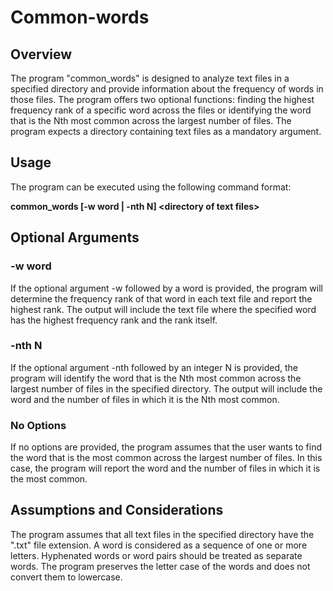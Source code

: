 # Common-words
## Overview
The program "common_words" is designed to analyze text files in a specified directory and provide information about the frequency of words in those files. The program offers two optional functions: finding the highest frequency rank of a specific word across the files or identifying the word that is the Nth most common across the largest number of files. The program expects a directory containing text files as a mandatory argument.

## Usage
The program can be executed using the following command format:

 **common_words [-w word | -nth N] \<directory of text files\>**


## Optional Arguments
### -w word
If the optional argument -w followed by a word is provided, the program will determine the frequency rank of that word in each text file and report the highest rank. The output will include the text file where the specified word has the highest frequency rank and the rank itself.

### -nth N
If the optional argument -nth followed by an integer N is provided, the program will identify the word that is the Nth most common across the largest number of files in the specified directory. The output will include the word and the number of files in which it is the Nth most common.

### No Options
If no options are provided, the program assumes that the user wants to find the word that is the most common across the largest number of files. In this case, the program will report the word and the number of files in which it is the most common.

## Assumptions and Considerations
The program assumes that all text files in the specified directory have the ".txt" file extension.
A word is considered as a sequence of one or more letters. Hyphenated words or word pairs should be treated as separate words.
The program preserves the letter case of the words and does not convert them to lowercase.
